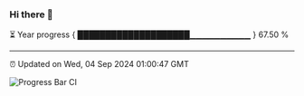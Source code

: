 ### Hi there 👋

⏳ Year progress { ████████████████████▁▁▁▁▁▁▁▁▁▁ } 67.50 %

---

⏰ Updated on Wed, 04 Sep 2024 01:00:47 GMT

![Progress Bar CI](https://github.com/liununu/liununu/workflows/Progress%20Bar%20CI/badge.svg)
